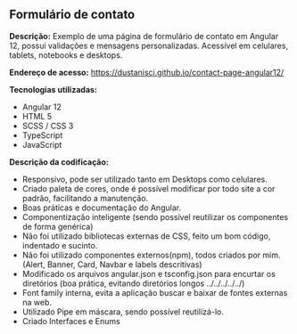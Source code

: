 ## Formulário de contato 
<b>Descrição:</b> Exemplo de uma página de formulário de contato em Angular 12, possui validações e mensagens personalizadas. Acessível em celulares, tablets, notebooks e desktops.

<b>Endereço de acesso:</b> https://dustanisci.github.io/contact-page-angular12/

<b>Tecnologias utilizadas: </b>
<ul>
  <li>Angular 12</li>
  <li>HTML 5 </li>
  <li>SCSS / CSS 3</li>
  <li>TypeScript</li>
  <li>JavaScript</li>
</ul>

<b>Descrição da codificação:</b>
<ul>
  <li> Responsivo, pode ser utilizado tanto em Desktops como celulares.</li>
<li>Criado paleta de cores, onde é possível modificar por todo site a cor padrão, facilitando a manutenção.</li>
  <li> Boas práticas e documentação do Angular. </li>
  <li>Componentização inteligente (sendo possível reutilizar os componentes de forma genérica) </li>
  <li>Não foi utilizado bibliotecas externas de CSS, feito um bom código, indentado e sucinto.</li>
  <li> Não foi utilizado componentes externos(npm), todos criados por mim.(Alert, Banner, Card, Navbar e labels descritivas)</li>
<li> Modificado os arquivos angular.json e tsconfig.json para encurtar os diretórios (boa prática, evitando diretórios longos ../../../../../)</li>
  <li> Font family interna, evita a aplicação buscar e baixar de fontes externas na web.</li>
  <li>Utilizado Pipe em máscara, sendo possível reutilizá-lo.</li>
  <li> Criado Interfaces e Enums</li>
 </ul>
